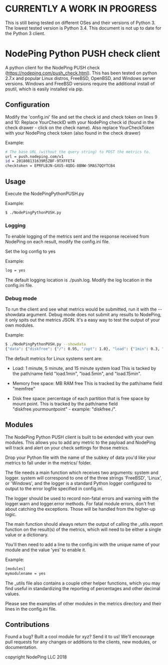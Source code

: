 # CURRENTLY A WORK IN PROGRESS
This is still being tested on different OSes and their versions of Python 3. The lowest tested version is Python 3.4. This document is not up to date for the Python 3 client.

# NodePing Python PUSH check client

A python client for the NodePing PUSH check (https://nodeping.com/push_check.html).
This has been tested on python 2.7.x and popular Linux distros, FreeBSD, OpenBSD, and Windows server versions. Windows and FreeBSD versions require the additional install of psutil, which is easily installed via pip.

## Configuration

Modify the 'config.ini' file and set the check id and check token on lines 9 and 10:
Replace YourCheckID with your NodePing check id (found in the check drawer  - click on the check name). 
Also replace YourCheckToken with your NodePing check token (also found in the check drawer)

Example:

```sh
# The base URL (without the query string) to POST the metrics to.
url = push.nodeping.com/v1
id = 201808131639R5ZBF-9TXFFET4
checktoken = EPRFLBJN-GXU5-4QDG-8BNW-5MAS7QQYTCB4
```

## Usage

Execute the NodePingPythonPUSH.py

Example:
```sh
$ ./NodePingPythonPUSH.py
```

### Logging

To enable logging of the metrics sent and the response received from NodePing on each result, modify the config.ini file.

Set the log config to yes

Example:
```sh
log = yes
```

The default logging location is ./push.log.  Modify the log location in the config.ini file.

### Debug mode

To run the client and see what metrics would be submitted, run it with the --showdata argument. Debug mode does not submit any results to NodePing, it only spits out the metrics JSON. It's a easy way to test the output of your own modules.

Example:
```sh
$ ./NodePingPythonPUSH.py --showdata
{"data": {"diskfree": {"/": 0.95, "/opt": 1.0}, "load": {"1min": 0.3, "5min": 0.43, "15min": 0.52}, "memfree": 3053}}
```

The default metrics for Linux systems sent are:
* Load: 1 minute, 5 minute, and 15 minute system load
This is tacked by the path/name field "load.1min", "load.5min", and "load.15min".

* Memory free space: MB RAM free
This is tracked by the path/name field "memfree"

* Disk free space: percentage of each partition that is free space by mount point.
This is tracked by the path/name field "diskfree.yourmountpoint" - example: "diskfree./".

## Modules

The NodePing Python PUSH client is built to be extended with your own modules. This allows you to add any metric to the payload and NodePing will track and alert on your check settings for those metrics. 

Drop your Python file with the name of the subkey of data you'd like your metrics to fall under in the metrics/ folder.

The file needs a main function which receives two arguments: system and logger. system will correspond to one of the three strings 'FreeBSD', 'Linux', or 'Windows', and the logger is a standard Python logger configured to output to the error logfile specified in config.ini.

The logger should be used to record non-fatal errors and warning with the logger.warn and logger.error methods. For fatal module errors, don't fret about catching the exceptions. Those will be handled from the higher-up logic.

The main function should always return the output of calling the _utils.report function on the result(s) of the metrics, which will need to be either a single value or a dictionary.

You'll then need to add a line to the config.ini with the unique name of your module and the value 'yes' to enable it.

Example:
```sh
[modules]
mymodulename = yes
```

The _utils file also contains a couple other helper functions, which you may find useful in standardizing the reporting of percentages and other decimal values.

Please see the examples of other modules in the metrics directory and their lines in the config.ini file.

## Contributions

Found a bug? Built a cool module for xyz? Send it to us!
We'll encourage pull requests for any changes or additions to the clients, new modules, or documentation.

copyright NodePing LLC 2018
